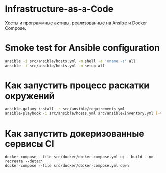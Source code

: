 # Infrastructure-as-a-Сode
Хосты и программные активы, реализованные на Ansible и Docker Compose.


# Smoke test for Ansible configuration
```bash
ansible -i src/ansible/hosts.yml -m shell -a 'uname -a' all
ansible -i src/ansible/hosts.yml -m setup all
```

# Как запустить процесс раскатки окружений
```bash
ansible-galaxy install -r src/ansible/requirements.yml
ansible-playbook -i src/ansible/hosts.yml src/ansible/inventory.yml [-vvv]
```

# Как запустить докеризованные сервисы CI
```
docker-compose --file src/docker/docker-compose.yml up --build --no-recreate --detach
docker-compose --file src/docker/docker-compose.yml down
```
